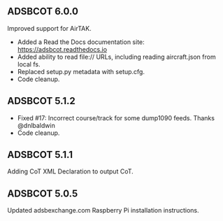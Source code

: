 ADSBCOT 6.0.0
-------------
Improved support for AirTAK.
- Added a Read the Docs documentation site: https://adsbcot.readthedocs.io
- Added ability to read file:// URLs, including reading aircraft.json from local fs.
- Replaced setup.py metadata with setup.cfg.
- Code cleanup.

ADSBCOT 5.1.2
-------------
- Fixed #17: Incorrect course/track for some dump1090 feeds. Thanks @dnlbaldwin
- Code cleanup.

ADSBCOT 5.1.1
-------------
Adding CoT XML Declaration to output CoT.

ADSBCOT 5.0.5
-------------
Updated adsbexchange.com Raspberry Pi installation instructions.
